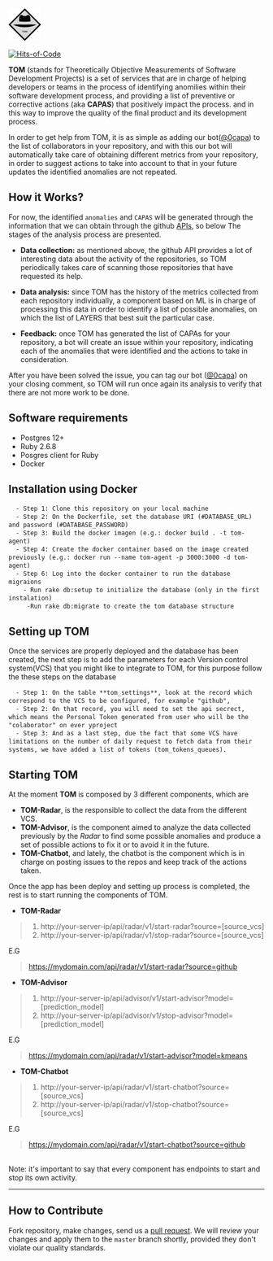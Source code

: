<img src="/logo.svg" width="64px"/>

[![Hits-of-Code](https://hitsofcode.com/github/xavzelada/tom?branch=master)](https://hitsofcode.com/github/xavzelada/tom/view?branch=master)


**TOM** (stands for Theoretically Objective Measurements
of Software Development Projects) is a set of services that are in charge of helping developers or teams in the process of identifying anomilies within their software development process, and providing a list of preventive or corrective actions (aka **CAPAS**) that positively impact the process. and in this way to improve the quality of the final product and its development process.

In order to get help from TOM, it is as simple as adding our bot([@0capa](https://github.com/0capa)) to the list of collaborators in your repository, and with this our bot will automatically take care of obtaining different metrics from your repository, in order to suggest actions to take into account to that in your future updates the identified anomalies are not repeated.



## How it Works?

For now, the identified `anomalies` and `CAPAS` will be generated through the information that we can obtain through the github [APIs](https://docs.github.com/en/rest/reference), so below The stages of the analysis process are presented.

* **Data collection:** as mentioned above, the github API provides a lot of interesting data about the activity of the repositories, so TOM periodically takes care of scanning those repositories that have requested its help.

* **Data analysis:** since TOM has the history of the metrics collected from each repository individually, a component based on ML is in charge of processing this data in order to identify a list of possible anomalies, on which the list of LAYERS that best suit the particular case.

* **Feedback:** once TOM has generated the list of CAPAs for your repository, a bot will create an issue within your repository, indicating each of the anomalies that were identified and the actions to take in consideration.

After you have been solved the issue, you can tag our bot ([@0capa](https://github.com/0capa)) on your closing comment, so TOM will run once again its analysis to verify that there are not more work to be done.

## Software requirements
 * Postgres 12+
 * Ruby 2.6.8
 * Posgres client for Ruby
 * Docker

## Installation using Docker
```
  - Step 1: Clone this repository on your local machine
  - Step 2: On the Dockerfile, set the database URI (#DATABASE_URL) and password (#DATABASE_PASSWORD)
  - Step 3: Build the docker imagen (e.g.: docker build . -t tom-agent)
  - Step 4: Create the docker container based on the image created previously (e.g.: docker run --name tom-agent -p 3000:3000 -d tom-agent)
  - Step 6: Log into the docker container to run the database migraions
    - Run rake db:setup to initialize the database (only in the first instalation)
     -Run rake db:migrate to create the tom database structure
```

## Setting up TOM 
Once the services are properly deployed and the database has been created, the next step is to add the parameters for each Version control system(VCS) that you might like to integrate to TOM, for this purpose follow the these steps on the database

```
  - Step 1: On the table **tom_settings**, look at the record which correspond to the VCS to be configured, for example "github", 
  - Step 2: On that record, you will need to set the api secrect, which means the Personal Token generated from user who will be the "colaborator" on ever yproject
  - Step 3: And as a last step, due the fact that some VCS have limitations on the number of daily request to fetch data from their systems, we have added a list of tokens (tom_tokens_queues). 
```

## Starting TOM
At the moment **TOM** is composed by 3 different components, which are
* **TOM-Radar**, is the responsible to collect the data from the different VCS.
* **TOM-Advisor**, is the component aimed to analyze the data collected previously by the *Radar* to find some possible anomalies and produce a set of possible actions to fix it or to avoid it in the future.
* **TOM-Chatbot**, and lately, the chatbot is the component which is in charge on posting issues to the repos and keep track of the actions taken.

Once the app has been deploy and setting up process is completed, the rest is to start running the components of TOM.

* **TOM-Radar**
> 1. http://your-server-ip/api/radar/v1/start-radar?source=[source_vcs]
> 1. http://your-server-ip/api/radar/v1/stop-radar?source=[source_vcs]

E.G
> https://mydomain.com/api/radar/v1/start-radar?source=github

* **TOM-Advisor**
> 1. http://your-server-ip/api/advisor/v1/start-advisor?model=[prediction_model]
> 1. http://your-server-ip/api/advisor/v1/stop-advisor?model=[prediction_model]

E.G
> https://mydomain.com/api/radar/v1/start-advisor?model=kmeans
* **TOM-Chatbot**
> 1. http://your-server-ip/api/radar/v1/start-chatbot?source=[source_vcs]
> 1. http://your-server-ip/api/radar/v1/stop-chatbot?source=[source_vcs]

E.G
> https://mydomain.com/api/radar/v1/start-chatbot?source=github

\
Note: it's important to say that every component has endpoints to start and stop its own activity.

___


## How to Contribute

Fork repository, make changes, send us a [pull request](https://www.yegor256.com/2014/04/15/github-guidelines.html).
We will review your changes and apply them to the `master` branch shortly,
provided they don't violate our quality standards. 

